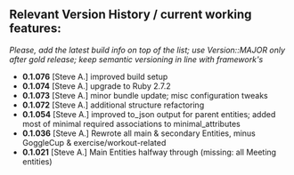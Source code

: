 ## Relevant Version History / current working features:

_Please, add the latest build info on top of the list; use Version::MAJOR only after gold release; keep semantic versioning in line with framework's_

- **0.1.076** [Steve A.] improved build setup
- **0.1.074** [Steve A.] upgrade to Ruby 2.7.2
- **0.1.073** [Steve A.] minor bundle update; misc configuration tweaks
- **0.1.072** [Steve A.] additional structure refactoring
- **0.1.054** [Steve A.] improved to_json output for parent entities; added most of minimal required associations to minimal_attributes
- **0.1.036** [Steve A.] Rewrote all main & secondary Entities, minus GoggleCup & exercise/workout-related
- **0.1.021** [Steve A.] Main Entities halfway through (missing: all Meeting entities)
